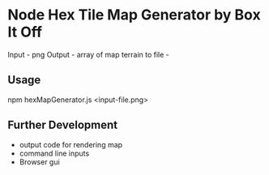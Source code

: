 # Node Hex Tile Map Generator by Box It Off

Input - png
Output - array of map terrain to file - 

## Usage
npm hexMapGenerator.js <input-file.png> <output-file> <max-width> <max-height> <cols> <rows>

## Further Development
- output code for rendering map
- command line inputs
- Browser gui
